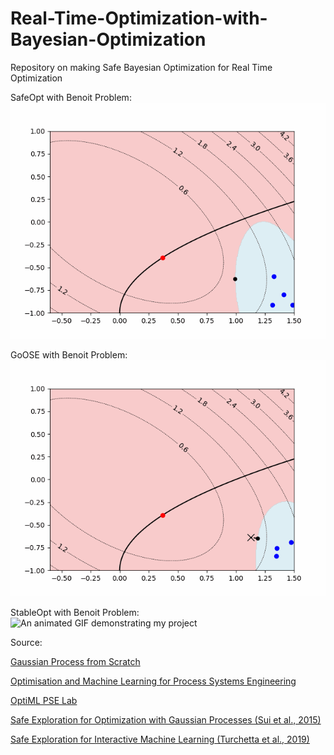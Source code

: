 # Real-Time-Optimization-with-Bayesian-Optimization

Repository on making Safe Bayesian Optimization for Real Time Optimization

SafeOpt with Benoit Problem:
![An animated GIF demonstrating my project](output/Benoit_SafeOpt_Outputs.gif)

GoOSE with Benoit Problem:
![An animated GIF demonstrating my project](output/Benoit_GoOSE_Outputs.gif)

StableOpt with Benoit Problem:
![An animated GIF demonstrating my project](output/Benoit_StableOpt_Outputs.gif)

Source:

[Gaussian Process from Scratch](https://github.com/AntonioE89/Gaussian-Process-from-scratch)

[Optimisation and Machine Learning for Process Systems Engineering](https://www.imperial.ac.uk/optimisation-and-machine-learning-for-process-engineering/about-us/)

[OptiML PSE Lab](https://github.com/OptiMaL-PSE-Lab)

[Safe Exploration for Optimization with Gaussian Processes (Sui et al., 2015)](https://proceedings.mlr.press/v37/sui15.html)

[Safe Exploration for Interactive Machine Learning (Turchetta et al., 2019)](https://proceedings.neurips.cc/paper_files/paper/2019/hash/4f398cb9d6bc79ae567298335b51ba8a-Abstract.html)
